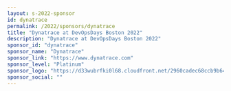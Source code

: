 ```yaml
---
layout: s-2022-sponsor
id: dynatrace
permalink: /2022/sponsors/dynatrace
title: "Dynatrace at DevOpsDays Boston 2022"
description: "Dynatrace at DevOpsDays Boston 2022"
sponsor_id: "dynatrace"
sponsor_name: "Dynatrace"
sponsor_link: "https://www.dynatrace.com"
sponsor_level: "Platinum"
sponsor_logo: "https://d33wubrfki0l68.cloudfront.net/2960cadec68ccb9b64c7a5593d14909eaed94565/d1ed2/img/sponsors/dynatrace.png"
sponsor_social: ""
---
```

  
